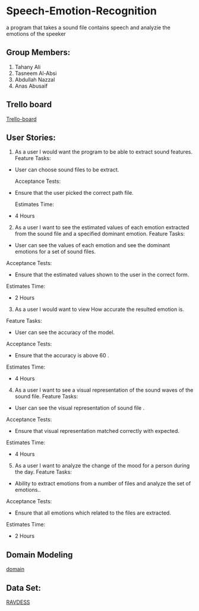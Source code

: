 # Speech-Emotion-Recognition

a program that takes a sound file contains speech and analyzie the emotions of the speeker

## Group Members:

1. Tahany Ali
2. Tasneem Al-Absi
3. Abdullah Nazzal
4. Anas Abusaif


## Trello board

[Trello-board](https://trello.com/b/gnFGr9Nu/speech-emotion-recognition)

## User Stories:

1. As a user I would want the program to be able to extract sound features.
  Feature Tasks:

- User can choose sound files to be extract.

  Acceptance Tests:

- Ensure that the user picked the correct path file.

  Estimates Time:

- 4 Hours

2. As a user I want to see the estimated values of each emotion extracted from the sound file and a specified dominant emotion.
 Feature Tasks:

- User can see the values of each emotion and see the dominant emotions for a set of sound files.

Acceptance Tests:

- Ensure that the estimated values shown to the user in the correct form.

Estimates Time:

- 2 Hours

3. As a user I would want to view How accurate the resulted emotion is.

Feature Tasks:

- User can see the accuracy of the model.

Acceptance Tests:

- Ensure that the accuracy is above 60 .

Estimates Time:

- 4 Hours

4. As a user I want to see a visual representation of the sound waves of the sound file.
 Feature Tasks:

- User can see the visual representation of sound file .

Acceptance Tests:

- Ensure that visual representation matched correctly with expected.

Estimates Time:

- 4 Hours
5. As a user I want to analyze the change of the mood for a person during the day.
 Feature Tasks:

- Ability to extract emotions from a number of files and analyze the set of emotions..

 Acceptance Tests:

- Ensure that all emotions which related to the files are extracted.

 Estimates Time:

- 2 Hours

## Domain Modeling
[domain](https://miro.com/app/board/o9J_llx5lAA=/?invite_link_id=407537396113)

## Data Set:
[RAVDESS](https://www.kaggle.com/uwrfkaggler/ravdess-emotional-speech-audio)
